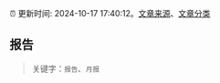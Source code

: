 :alarm_clock: 更新时间: 2024-10-17 17:40:12。[文章来源](/README.md)、[文章分类](/TAGS.md)

## 报告


> 关键字：`报告`、`月报`



